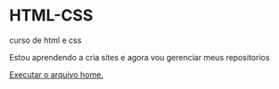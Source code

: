 # HTML-CSS
 curso de html e css

Estou aprendendo a cria sites e agora vou gerenciar meus repositorios 

<a href="https://mycodesbanban.github.io/HTML-CSS/desadfios/projeto_desafio10/home"> Executar o arquivo home.
